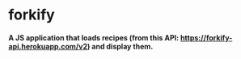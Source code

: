 # forkify

#### A JS application that loads recipes (from this API: https://forkify-api.herokuapp.com/v2) and display them.